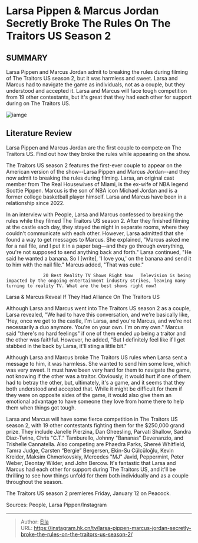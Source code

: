 # Larsa Pippen &amp; Marcus Jordan Secretly Broke The Rules On The Traitors US Season 2


## SUMMARY 



  Larsa Pippen and Marcus Jordan admit to breaking the rules during filming of The Traitors US season 2, but it was harmless and sweet.   Larsa and Marcus had to navigate the game as individuals, not as a couple, but they understood and accepted it.   Larsa and Marcus will face tough competition from 19 other contestants, but it&#39;s great that they had each other for support during on The Traitors US.  

![iamge](https://static1.srcdn.com/wordpress/wp-content/uploads/2024/01/larsa-pippen-marcus-jordan-secretly-broke-the-rules-on-the-traitors-us-season-2.jpg)

## Literature Review
Larsa Pippen and Marcus Jordan are the first couple to compete on The Traitors US. Find out how they broke the rules while appearing on the show.




The Traitors US season 2 features the first-ever couple to appear on the American version of the show--Larsa Pippen and Marcus Jordan--and they now admit to breaking the rules during filming. Larsa, an original cast member from The Real Housewives of Miami, is the ex-wife of NBA legend Scottie Pippen. Marcus is the son of NBA icon Michael Jordan and is a former college basketball player himself. Larsa and Marcus have been in a relationship since 2022.




In an interview with People, Larsa and Marcus confessed to breaking the rules while they filmed The Traitors US season 2. After they finished filming at the castle each day, they stayed the night in separate rooms, where they couldn&#39;t communicate with each other. However, Larsa admitted that she found a way to get messages to Marcus. She explained, &#34;Marcus asked me for a nail file, and I put it in a paper bag—and they go through everything, you&#39;re not supposed to send anything back and forth.&#34; Larsa continued, &#34;He said he wanted a banana. So I [write], &#39;I love you,&#39; on the banana and send it to him with the nail file.&#34; Marcus added, &#34;That was cute.&#34;

                  20 Best Reality TV Shows Right Now   Television is being impacted by the ongoing entertainment industry strikes, leaving many turning to reality TV. What are the best shows right now?    


 Larsa &amp; Marcus Reveal If They Had Alliance On The Traitors US 
          




Although Larsa and Marcus went into The Traitors US season 2 as a couple, Larsa revealed, &#34;We had to have this conversation, and we&#39;re basically like, &#39;Hey, once we get to the castle, I&#39;m Larsa, and you&#39;re Marcus, and we&#39;re not necessarily a duo anymore. You&#39;re on your own. I&#39;m on my own.&#34; Marcus said &#34;there&#39;s no hard feelings&#34; if one of them ended up being a traitor and the other was faithful. However, he added, &#34;But I definitely feel like if I get stabbed in the back by Larsa, it&#39;ll sting a little bit.&#34;


 

Although Larsa and Marcus broke The Traitors US rules when Larsa sent a message to him, it was harmless. She wanted to send him some love, which was very sweet. It must have been very hard for them to navigate the game, not knowing if the other was a traitor. Obviously, it would hurt if one of them had to betray the other, but, ultimately, it&#39;s a game, and it seems that they both understood and accepted that. While it might be difficult for them if they were on opposite sides of the game, it would also give them an emotional advantage to have someone they love from home there to help them when things got tough.




Larsa and Marcus will have some fierce competition in The Traitors US season 2, with 19 other contestants fighting them for the $250,000 grand prize. They include Janelle Pierzina, Dan Gheesling, Parvati Shallow, Sandra Diaz-Twine, Chris &#34;C.T.&#34; Tamburello, Johnny &#34;Bananas&#34; Devenanzio, and Trishelle Cannatella. Also competing are Phaedra Parks, Shereé Whitfield, Tamra Judge, Carsten “Bergie” Bergersen, Ekin-Su Cülcüloğlu, Kevin Kreider, Maksim Chmerkovskiy, Mercedes &#34;MJ&#34; Javid, Peppermint, Peter Weber, Deontay Wilder, and John Bercow. It&#39;s fantastic that Larsa and Marcus had each other for support during The Traitors US, and it&#39;ll be thrilling to see how things unfold for them both individually and as a couple throughout the season.

The Traitors US season 2 premieres Friday, January 12 on Peacock.

Sources: People, Larsa Pippen/Instagram



---

> Author: [Ella](https://instagram.hk.cn/)  
> URL: https://instagram.hk.cn/tv/larsa-pippen-marcus-jordan-secretly-broke-the-rules-on-the-traitors-us-season-2/  

